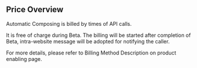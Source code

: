 ## Price Overview<br>
Automatic Composing is billed by times of API calls.

It is free of charge during Beta. The billing will be started after completion of Beta, intra-website message will be adopted for notifying the caller.

For more details, please refer to Billing Method Description on product enabling page.
